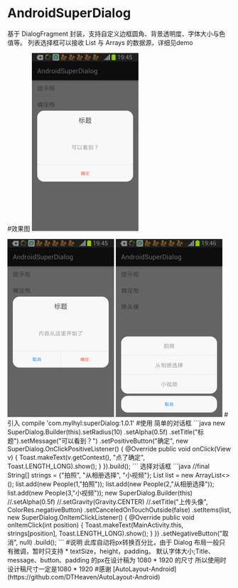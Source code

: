 # AndroidSuperDialog
   基于 DialogFragment 封装，支持自定义边框圆角、背景透明度、字体大小与色值等。
   列表选择框可以接收 List 与 Arrays 的数据源，详细见demo

#效果图
<img src="preview/superDialog_01.png" width="240px"/>

<img src="preview/superDialog_02.png" width="240px"/>

<img src="preview/superDialog_03.png" width="240px"/>
# 引入
 compile 'com.mylhyl:superDialog:1.0.1'
#使用
简单的对话框
```java
                new SuperDialog.Builder(this).setRadius(10)
                        .setAlpha(0.5f)
                        .setTitle("标题").setMessage("可以看到？")
                        .setPositiveButton("确定", new SuperDialog.OnClickPositiveListener() {
                            @Override
                            public void onClick(View v) {
                                Toast.makeText(v.getContext(), "点了确定", Toast.LENGTH_LONG).show();
                            }
                        }).build();
```
选择对话框
```java
                //final String[] strings = {"拍照", "从相册选择", "小视频"};
                List<People> list = new ArrayList<>();
                list.add(new People(1,"拍照"));
                list.add(new People(2,"从相册选择"));
                list.add(new People(3,"小视频"));
                new SuperDialog.Builder(this)
                        //.setAlpha(0.5f)
                        //.setGravity(Gravity.CENTER)
                        //.setTitle("上传头像", ColorRes.negativeButton)
                        .setCanceledOnTouchOutside(false)
                        .setItems(list, new SuperDialog.OnItemClickListener() {
                            @Override
                            public void onItemClick(int position) {
                                Toast.makeText(MainActivity.this, strings[position], Toast.LENGTH_LONG).show();
                            }
                        })
                        .setNegativeButton("取消", null)
                        .build();
```
#说明
	此库自动将px转换百分比，由于 Dialog 布局一般只有微调，暂时只支持
	* textSize，height，padding。
	默认字体大小;Title、message、button、padding 的px在设计稿为 1080 * 1920 的尺寸
	所以使用时设计稿尺寸一定是1080 * 1920
#感谢
[AutoLayout-Android](https://github.com/DTHeaven/AutoLayout-Android)
